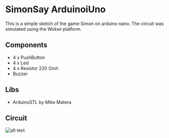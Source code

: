 # SimonSay ArduinoiUno
This is a simple sketch of the game Simon on arduino nano. 
The circuit was simulated using the Wokwi platform.
## Components
- 4 x PushButton
- 4 x Led
- 4 x Resistor 220 Omh
- Buzzer
## Libs
- ArduinoSTL by Mike Matera
## Сircuit 
![alt text](https://github.com/grafscorp/SimonSay-ArduinoUno/blob/main/Сircuit.png?center=true)

